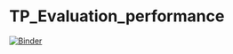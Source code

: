 # TP_Evaluation_performance


[![Binder](https://mybinder.org/badge_logo.svg)](https://mybinder.org/v2/gh/dallelSana/TP_Evaluation_performance/main?filepath=tp_eval1.ipynb)
